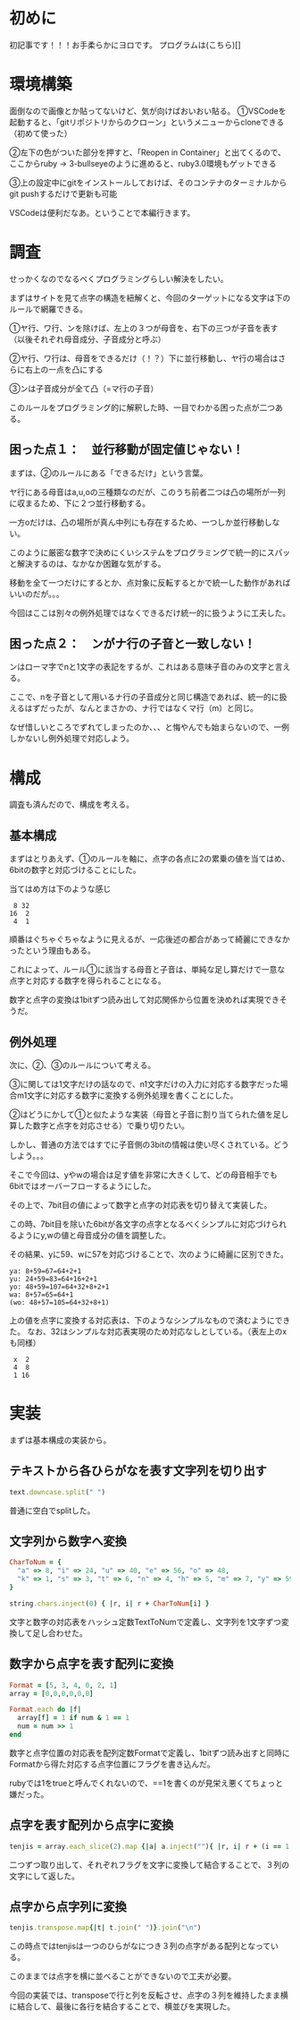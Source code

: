# 初めに
初記事です！！！お手柔らかにヨロです。
プログラムは(こちら)[]

# 環境構築
面倒なので画像とか貼ってないけど、気が向けばおいおい貼る。
①VSCodeを起動すると、「gitリポジトリからのクローン」というメニューからcloneできる（初めて使った）

②左下の色がついた部分を押すと、「Reopen in Container」と出てくるので、ここからruby -> 3-bullseyeのように進めると、ruby3.0環境もゲットできる

③上の設定中にgitをインストールしておけば、そのコンテナのターミナルからgit pushするだけで更新も可能

VSCodeは便利だなあ。ということで本編行きます。

# 調査
せっかくなのでなるべくプログラミングらしい解決をしたい。

まずはサイトを見て点字の構造を紐解くと、今回のターゲットになる文字は下のルールで網羅できる。

①ヤ行、ワ行、ンを除けば、左上の３つが母音を、右下の三つが子音を表す（以後それぞれ母音成分、子音成分と呼ぶ）

②ヤ行、ワ行は、母音をできるだけ（！？）下に並行移動し、ヤ行の場合はさらに右上の一点を凸にする

③ンは子音成分が全て凸（=マ行の子音）

このルールをプログラミング的に解釈した時、一目でわかる困った点が二つある。

## 困った点１：　並行移動が固定値じゃない！
まずは、②のルールにある「できるだけ」という言葉。

ヤ行にある母音はa,u,oの三種類なのだが、このうち前者二つは凸の場所が一列に収まるため、下に２つ並行移動する。

一方oだけは、凸の場所が真ん中列にも存在するため、一つしか並行移動しない。

このように厳密な数字で決めにくいシステムをプログラミングで統一的にスパッと解決するのは、なかなか困難な気がする。

移動を全て一つだけにするとか、点対象に反転するとかで統一した動作があればいいのだが。。。

今回はここは別々の例外処理ではなくできるだけ統一的に扱うように工夫した。

## 困った点２：　ンがナ行の子音と一致しない！
ンはローマ字でnと1文字の表記をするが、これはある意味子音のみの文字と言える。

ここで、nを子音として用いるナ行の子音成分と同じ構造であれば、統一的に扱えるはずだったが、なんとまさかの、ナ行ではなくマ行（m）と同じ。

なぜ惜しいところでずれてしまったのか、、、と悔やんでも始まらないので、一例しかないし例外処理で対応しよう。


# 構成
調査も済んだので、構成を考える。

## 基本構成
まずはとりあえず、①のルールを軸に、点字の各点に2の累乗の値を当てはめ、6bitの数字と対応づけることにした。

当てはめ方は下のような感じ
```
 8 32
16  2
 4  1
```
順番はぐちゃぐちゃなように見えるが、一応後述の都合があって綺麗にできなかったという理由もある。

これによって、ルール①に該当する母音と子音は、単純な足し算だけで一意な点字と対応する数字を得られることになる。

数字と点字の変換は1bitずつ読み出して対応関係から位置を決めれば実現できそうだ。

## 例外処理
次に、②、③のルールについて考える。

③に関しては1文字だけの話なので、n1文字だけの入力に対応する数字だった場合m1文字に対応する数字に変換する例外処理を書くことにした。

②はどうにかして①と似たような実装（母音と子音に割り当てられた値を足し算した数字と点字を対応させる）で乗り切りたい。

しかし、普通の方法ではすでに子音側の3bitの情報は使い尽くされている。どうしよう。。。

そこで今回は、yやwの場合は足す値を非常に大きくして、どの母音相手でも6bitではオーバーフローするようにした。

その上で、7bit目の値によって数字と点字の対応表を切り替えて実装した。

この時、7bit目を除いた6bitが各文字の点字となるべくシンプルに対応づけられるようにy,wの値と母音成分の値を調整した。

その結果、yに59、wに57を対応づけることで、次のように綺麗に区別できた。
```
ya: 8+59=67=64+2+1
yu: 24+59=83=64+16+2+1
yo: 48+59=107=64+32+8+2+1
wa: 8+57=65=64+1
(wo: 48+57=105=64+32+8+1)
```
上の値を点字に変換する対応表は、下のようなシンプルなもので済むようにできた。
なお、32はシンプルな対応表実現のため対応なしとしている。（表左上のxも同様）
```
 x  2
 4  8
 1 16
```

# 実装
まずは基本構成の実装から。

## テキストから各ひらがなを表す文字列を切り出す
```ruby
text.downcase.split(" ")
```
普通に空白でsplitした。

## 文字列から数字へ変換
```ruby
CharToNum = {
  "a" => 8, "i" => 24, "u" => 40, "e" => 56, "o" => 48,
  "k" => 1, "s" => 3, "t" => 6, "n" => 4, "h" => 5, "m" => 7, "y" => 59, "r" => 2, "w" => 57,
}

string.chars.inject(0) { |r, i| r + CharToNum[i] }
```
文字と数字の対応表をハッシュ定数TextToNumで定義し、文字列を1文字ずつ変換して足し合わせた。

## 数字から点字を表す配列に変換
```rb
Format = [5, 3, 4, 0, 2, 1]
array = [0,0,0,0,0,0]

Format.each do |f|
  array[f] = 1 if num & 1 == 1
  num = num >> 1
end
```
数字と点字位置の対応表を配列定数Formatで定義し、1bitずつ読み出すと同時にFormatから得た対応する点字位置にフラグを書き込んだ。

rubyでは1をtrueと呼んでくれないので、==1を書くのが見栄え悪くてちょっと嫌だった。

## 点字を表す配列から点字に変換
```ruby
tenjis = array.each_slice(2).map {|a| a.inject(""){ |r, i| r + (i == 1 ? "o" : "-")}}
```
二つずつ取り出して、それぞれフラグを文字に変換して結合することで、３列の文字にして返した。

## 点字から点字列に変換
```ruby
tenjis.transpose.map{|t| t.join(" ")}.join("\n")
```
この時点ではtenjisは一つのひらがなにつき３列の点字がある配列となっている。

このままでは点字を横に並べることができないので工夫が必要。

今回の実装では、transposeで行と列を反転させ、点字の３列を維持したまま横に結合して、最後に各行を結合することで、横並びを実現した。
